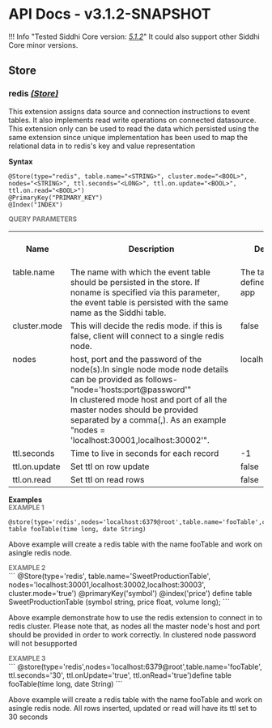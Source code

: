 # API Docs - v3.1.2-SNAPSHOT

!!! Info "Tested Siddhi Core version: *<a target="_blank" href="http://siddhi.io/en/v5.1/docs/query-guide/">5.1.2</a>*"
    It could also support other Siddhi Core minor versions.

## Store

### redis *<a target="_blank" href="http://siddhi.io/en/v5.1/docs/query-guide/#store">(Store)</a>*
<p></p>
<p style="word-wrap: break-word;margin: 0;">This extension assigns data source and connection instructions to event tables. It also implements read write operations on connected datasource. This extension only can be used to read the data which persisted using the same extension since unique implementation has been used to map the relational data in to redis's key and value representation</p>
<p></p>
<span id="syntax" class="md-typeset" style="display: block; font-weight: bold;">Syntax</span>

```
@Store(type="redis", table.name="<STRING>", cluster.mode="<BOOL>", nodes="<STRING>", ttl.seconds="<LONG>", ttl.on.update="<BOOL>", ttl.on.read="<BOOL>")
@PrimaryKey("PRIMARY_KEY")
@Index("INDEX")
```

<span id="query-parameters" class="md-typeset" style="display: block; color: rgba(0, 0, 0, 0.54); font-size: 12.8px; font-weight: bold;">QUERY PARAMETERS</span>
<table>
    <tr>
        <th>Name</th>
        <th style="min-width: 20em">Description</th>
        <th>Default Value</th>
        <th>Possible Data Types</th>
        <th>Optional</th>
        <th>Dynamic</th>
    </tr>
    <tr>
        <td style="vertical-align: top">table.name</td>
        <td style="vertical-align: top; word-wrap: break-word"><p style="word-wrap: break-word;margin: 0;">The name with which the event table should be persisted in the store. If noname is specified via this parameter, the event table is persisted with the same name as the Siddhi table.</p></td>
        <td style="vertical-align: top">The tale name defined in the siddhi app</td>
        <td style="vertical-align: top">STRING</td>
        <td style="vertical-align: top">Yes</td>
        <td style="vertical-align: top">No</td>
    </tr>
    <tr>
        <td style="vertical-align: top">cluster.mode</td>
        <td style="vertical-align: top; word-wrap: break-word"><p style="word-wrap: break-word;margin: 0;">This will decide the redis mode. if this is false, client will connect to a single redis node.</p></td>
        <td style="vertical-align: top">false</td>
        <td style="vertical-align: top">BOOL</td>
        <td style="vertical-align: top">No</td>
        <td style="vertical-align: top">No</td>
    </tr>
    <tr>
        <td style="vertical-align: top">nodes</td>
        <td style="vertical-align: top; word-wrap: break-word"><p style="word-wrap: break-word;margin: 0;">host, port and the password of the node(s).In single node mode node details can be provided as follows- "node='hosts:port@password'" <br>In clustered mode host and port of all the master nodes should be provided separated by a comma(,). As an example "nodes = 'localhost:30001,localhost:30002'".</p></td>
        <td style="vertical-align: top">localhost:6379@root</td>
        <td style="vertical-align: top">STRING</td>
        <td style="vertical-align: top">Yes</td>
        <td style="vertical-align: top">No</td>
    </tr>
    <tr>
        <td style="vertical-align: top">ttl.seconds</td>
        <td style="vertical-align: top; word-wrap: break-word"><p style="word-wrap: break-word;margin: 0;">Time to live in seconds for each record</p></td>
        <td style="vertical-align: top">-1</td>
        <td style="vertical-align: top">LONG</td>
        <td style="vertical-align: top">Yes</td>
        <td style="vertical-align: top">No</td>
    </tr>
    <tr>
        <td style="vertical-align: top">ttl.on.update</td>
        <td style="vertical-align: top; word-wrap: break-word"><p style="word-wrap: break-word;margin: 0;">Set ttl on row update</p></td>
        <td style="vertical-align: top">false</td>
        <td style="vertical-align: top">BOOL</td>
        <td style="vertical-align: top">Yes</td>
        <td style="vertical-align: top">No</td>
    </tr>
    <tr>
        <td style="vertical-align: top">ttl.on.read</td>
        <td style="vertical-align: top; word-wrap: break-word"><p style="word-wrap: break-word;margin: 0;">Set ttl on read rows</p></td>
        <td style="vertical-align: top">false</td>
        <td style="vertical-align: top">BOOL</td>
        <td style="vertical-align: top">Yes</td>
        <td style="vertical-align: top">No</td>
    </tr>
</table>

<span id="examples" class="md-typeset" style="display: block; font-weight: bold;">Examples</span>
<span id="example-1" class="md-typeset" style="display: block; color: rgba(0, 0, 0, 0.54); font-size: 12.8px; font-weight: bold;">EXAMPLE 1</span>
```
@store(type='redis',nodes='localhost:6379@root',table.name='fooTable',cluster.mode='false')define table fooTable(time long, date String)
```
<p></p>
<p style="word-wrap: break-word;margin: 0;">Above example will create a redis table with the name fooTable and work on asingle redis node.</p>
<p></p>
<span id="example-2" class="md-typeset" style="display: block; color: rgba(0, 0, 0, 0.54); font-size: 12.8px; font-weight: bold;">EXAMPLE 2</span>
```
@Store(type='redis', table.name='SweetProductionTable', nodes='localhost:30001,localhost:30002,localhost:30003', cluster.mode='true')
@primaryKey('symbol')
@index('price') 
define table SweetProductionTable (symbol string, price float, volume long);
```
<p></p>
<p style="word-wrap: break-word;margin: 0;">Above example demonstrate how to use the redis extension to connect in to redis cluster. Please note that, as nodes all the master node's host and port should be provided in order to work correctly. In clustered node password will not besupported</p>
<p></p>
<span id="example-3" class="md-typeset" style="display: block; color: rgba(0, 0, 0, 0.54); font-size: 12.8px; font-weight: bold;">EXAMPLE 3</span>
```
@store(type='redis',nodes='localhost:6379@root',table.name='fooTable', ttl.seconds='30', ttl.onUpdate='true', ttl.onRead='true')define table fooTable(time long, date String)
```
<p></p>
<p style="word-wrap: break-word;margin: 0;">Above example will create a redis table with the name fooTable and work on asingle redis node.  All rows inserted, updated or read will have its ttl set to 30 seconds</p>
<p></p>

